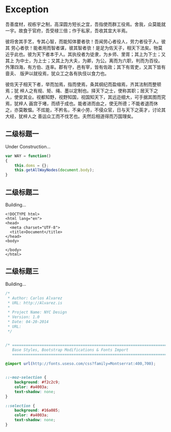 # Exception

吾善度材，视栋宇之制，高深圆方短长之宜，吾指使而群工役焉。舍我，众莫能就一宇。故食于官府，吾受禄三倍；作于私家，吾收其宜大半焉。

彼将舍其手艺，专其心智，而能知体要者欤！吾闻劳心者役人，劳力者役于人。彼其 劳心者欤！能者用而智者谋，彼其智者欤！是足为佐天子，相天下法矣。物莫近乎此也。彼为天下者本于人。其执役者为徒隶，为乡师、里胥；其上为下士；又其上 为中士，为上士；又其上为大夫，为卿，为公。离而为六职，判而为百役。外薄四海，有方伯、连率。郡有守，邑有宰，皆有佐政；其下有胥吏，又其下皆有啬夫、 版尹以就役焉，犹众工之各有执伎以食力也。

彼佐天子相天下者，举而加焉，指而使焉，条其纲纪而盈缩焉，齐其法制而整顿焉；犹 梓人之有规、矩、绳、墨以定制也。择天下之士，使称其职；居天下之人，使安其业。视都知野，视野知国，视国知天下，其远迩细大，可手据其图而究焉，犹梓人 画宫于堵，而绩于成也。能者进而由之，使无所德；不能者退而休之，亦莫敢愠。不炫能，不矜名，不亲小劳，不侵众官，日与天下之英才，讨论其大经，犹梓人之 善运众工而不伐艺也。夫然后相道得而万国理矣。

## 二级标题一

Under Construction...

```javascript
var WAY = function()
{
	this.doms = {};
	this.getAllWayNodes(document.body);
}
```

## 二级标题二

Building...

```markup
<!DOCTYPE html>
<html lang="en">
<head>
  <meta charset="UTF-8">
  <title>Document</title>
</head>
<body>
  
</body>
</html>
```

## 二级标题三

Building...

```css
/*
 * Author: Carlos Alvarez
 * URL: http://Alvarez.is
 *
 * Project Name: NYC Design
 * Version: 1.0
 * Date: 04-20-2014
 * URL: 
 */


/* ==========================================================================
   Base Styles, Bootstrap Modifications & Fonts Import
   ========================================================================== */

@import url(http://fonts.useso.com/css?family=Montserrat:400,700);


::-moz-selection {
    background: #f2c2c9;
    color: #a4003a;
    text-shadow: none;
}

::selection {
    background: #16a085;
    color: #a4003a;
    text-shadow: none;
}
```